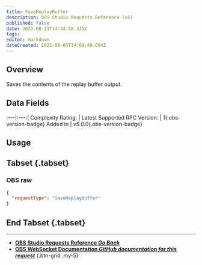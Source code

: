 ```yaml
---
title: SaveReplayBuffer
description: OBS Studio Requests Reference (v5)
published: false
date: 2022-08-11T14:34:58.331Z
tags: 
editor: markdown
dateCreated: 2022-08-05T14:09:40.604Z
---
```


## Overview
Saves the contents of the replay buffer output.

## Data Fields
:---|:---:|
Complexity Rating: | <span class="stars stars--1"></span>
Latest Supported RPC Version: | *1*{.obs-version-badge}
Added in | *v5.0.0*{.obs-version-badge}

## Usage
## Tabset {.tabset}
### OBS raw
```json
{
  "requestType": "SaveReplayBuffer"
}
```
## End Tabset {.tabset}

---

- [<i class="mdi mdi-chevron-left"></i>**OBS Studio Requests Reference *Go Back***](/en/Broadcasters/OBS/Requests)
- [<i class="mdi mdi-github"></i> **OBS WebSocket Documentation *GitHub documentation for this request***](https://github.com/obsproject/obs-websocket/blob/master/docs/generated/protocol.md#savereplaybuffer)
{.btn-grid .my-5}
